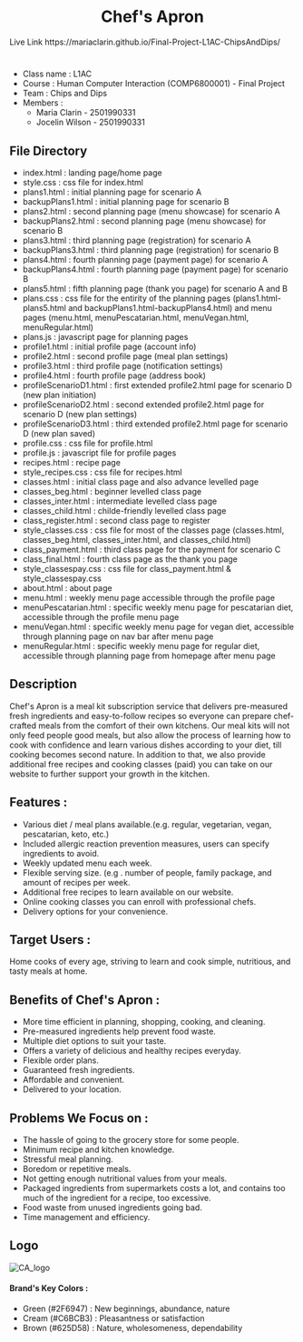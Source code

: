 <h1 align="center">Chef's Apron</h1> 
Live Link
https://mariaclarin.github.io/Final-Project-L1AC-ChipsAndDips/

#
* Class name : L1AC
* Course : Human Computer Interaction (COMP6800001) - Final Project
* Team : Chips and Dips
* Members :
  * Maria Clarin - 2501990331 
  * Jocelin Wilson - 2501990331

## File Directory 
* index.html : landing page/home page
* style.css : css file for index.html
* plans1.html : initial planning page for scenario A
* backupPlans1.html : initial planning page for scenario B
* plans2.html : second planning page (menu showcase) for scenario A
* backupPlans2.html : second planning page (menu showcase) for scenario B
* plans3.html : third planning page (registration) for scenario A
* backupPlans3.html : third planning page (registration) for scenario B
* plans4.html : fourth planning page (payment page) for scenario A
* backupPlans4.html : fourth planning page (payment page) for scenario B
* plans5.html : fifth planning page (thank you page) for scenario A and B
* plans.css : css file for the entirity of the planning pages (plans1.html-plans5.html and backupPlans1.html-backupPlans4.html) and menu pages (menu.html, menuPescatarian.html, menuVegan.html, menuRegular.html)
* plans.js : javascript page for planning pages
* profile1.html : initial profile page (account info)
* profile2.html : second profile page (meal plan settings)
* profile3.html : third profile page (notification settings)
* profile4.html : fourth profile page (address book)
* profileScenarioD1.html : first extended profile2.html page for scenario D (new plan initiation)
* profileScenarioD2.html : second extended profile2.html page for scenario D (new plan settings)
* profileScenarioD3.html : third extended profile2.html page for scenario D (new plan saved)
* profile.css : css file for profile.html
* profile.js : javascript file for profile pages
* recipes.html : recipe page
* style_recipes.css : css file for recipes.html
* classes.html : initial class page and also advance levelled page
* classes_beg.html : beginner levelled class page
* classes_inter.html : intermediate levelled class page
* classes_child.html : childe-friendly levelled class page
* class_register.html : second class page to register
* style_classes.css : css file for most of the classes page (classes.html, classes_beg.html, classes_inter.html, and classes_child.html)
* class_payment.html : third class page for the payment for scenario C
* class_final.html : fourth class page as the thank you page
* style_classespay.css : css file for class_payment.html & style_classespay.css
* about.html : about page
* menu.html : weekly menu page accessible through the profile page
* menuPescatarian.html : specific weekly menu page for pescatarian diet, accessible through the profile menu page
* menuVegan.html : specific weekly menu page for vegan diet, accessible through planning page on nav bar after menu page
* menuRegular.html : specific weekly menu page for regular diet, accessible through planning page from homepage after menu page

## Description
Chef's Apron is a meal kit subscription service that delivers pre-measured fresh ingredients and easy-to-follow recipes so everyone can prepare chef-crafted meals from the comfort of their own kitchens.
Our meal kits will not only feed people good meals, but also allow the process of learning how to cook with confidence and learn various dishes according to your diet, till cooking becomes second nature.
In addition to that, we also provide additional free recipes and cooking classes (paid) you can take on our website to further support your growth in the kitchen.

## Features :
* Various diet / meal plans available.(e.g. regular, vegetarian, vegan, pescatarian, keto, etc.)
* Included allergic reaction prevention measures, users can specify ingredients to avoid.
* Weekly updated menu each week.
* Flexible serving size. (e.g . number of people, family package, and amount of recipes per week.
* Additional free recipes to learn available on our website.
* Online cooking classes you can enroll with professional chefs.
* Delivery options for your convenience.

## Target Users :
Home cooks of every age, striving to learn and cook simple, nutritious, and tasty meals at home.

## Benefits of Chef's Apron :
* More time efficient in planning, shopping, cooking, and cleaning.
* Pre-measured ingredients help prevent food waste.
* Multiple diet options to suit your taste.
* Offers a variety of delicious and healthy recipes everyday.
* Flexible order plans.
* Guaranteed fresh ingredients.
* Affordable and convenient.
* Delivered to your location.

## Problems We Focus on :
* The hassle of going to the grocery store for some people.
* Minimum recipe and kitchen knowledge.
* Stressful meal planning.
* Boredom or repetitive meals.
* Not getting enough nutritional values from your meals.
* Packaged ingredients from supermarkets costs a lot, and contains too much of the ingredient for a recipe, too excessive.
* Food waste from unused ingredients going bad.
* Time management and efficiency.

## Logo
![CA_logo](https://cdn.discordapp.com/attachments/794551109523341353/905837658633273344/GreenLeafs_1.png)

#### Brand's Key Colors :
* Green (#2F6947) : New beginnings, abundance, nature
* Cream (#C6BCB3) : Pleasantness or satisfaction
* Brown (#625D58) : Nature, wholesomeness, dependability
